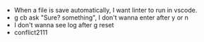 - When a file is save automatically, I want linter to run in vscode.
- g cb ask "Sure? something", I don't wanna enter after y or n
- I don't wanna see log after g reset
- conflict2111
